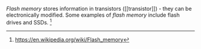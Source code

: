 *Flash memory* stores information in transistors ([[transistor]]) - they can be electronically modified. Some examples of *flash memory* include flash drives and SSDs. [^1]

[^1]: https://en.wikipedia.org/wiki/Flash_memory